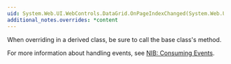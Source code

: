 ```yaml
---
uid: System.Web.UI.WebControls.DataGrid.OnPageIndexChanged(System.Web.UI.WebControls.DataGridPageChangedEventArgs)
additional_notes.overrides: *content
---
```


<p>When overriding <xref href="System.Web.UI.WebControls.DataGrid.OnPageIndexChanged(System.Web.UI.WebControls.DataGridPageChangedEventArgs)"></xref> in a derived class, be sure to call the base class's <xref href="System.Web.UI.WebControls.DataGrid.OnPageIndexChanged(System.Web.UI.WebControls.DataGridPageChangedEventArgs)"></xref> method.  
  
 For more information about handling events, see [NIB: Consuming Events](http://msdn.microsoft.com/en-us/01e4f1bc-e55e-413f-98c7-6588493e5f67).</p>


